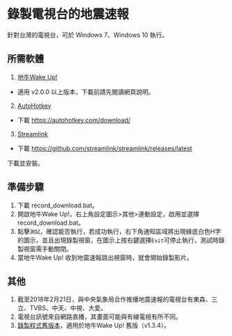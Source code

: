 # 錄製電視台的地震速報
針對台灣的電視台，可於 Windows 7、Windows 10 執行。

## 所需軟體
1. [地牛Wake Up!](http://eew.earthquake.tw)
* 適用 v2.0.0 以上版本，下載前請先閱讀網頁說明。
2. [AutoHotkey](https://autohotkey.com/)
* 下載 https://autohotkey.com/download/
3. [Streamlink](https://streamlink.github.io/)
* 下載 https://github.com/streamlink/streamlink/releases/latest

下載並安裝。

## 準備步驟
1. 下載 record_download.bat。
2. 開啟地牛Wake Up!，右上角設定圖示>其他>連動設定，啟用並選擇 record_download.bat。
3. 點擊`測試`，確認能否執行，若成功執行，右下角通知區域將出現綠底白色H字的圖示，並且出現錄製視窗，在圖示上按右鍵選擇`Exit`可停止執行，測試時錄製視窗需手動關閉。
4. 當地牛Wake Up! 收到地震速報跳出視窗時，就會開始錄製影片。

## 其他
1. 截至2018年2月21日，與中央氣象局合作推播地震速報的電視台有東森、三立、TVBS、中天、中視、大愛。
2. 電視台訊號來自網路直播，其畫面可能與有線電視有所不同。
3. [錄製程式舊版本](https://github.com/chemars/TV_EEW_Record/tree/49a81bec1fe3b78127048fcdcdbd475d308f4fad)，適用於地牛Wake Up! 舊版（v1.3.4）。
